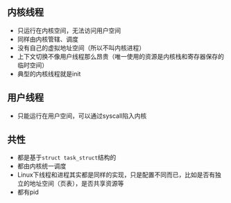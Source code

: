 ## 内核线程
- 只运行在内核空间，无法访问用户空间
- 同样由内核管辖、调度
- 没有自己的虚拟地址空间（所以不叫内核进程）
- 上下文切换不像用户线程那么昂贵（唯一使用的资源是内核栈和寄存器保存的临时空间）
- 典型的内核线程就是init

## 用户线程
- 只能运行在用户空间，可以通过syscall陷入内核


## 共性
- 都是基于```struct task_struct```结构的
- 都由内核统一调度
- Linux下线程和进程其实都是同样的实现，只是配置不同而已，比如是否有独立的地址空间（页表），是否共享资源等
- 都有pid